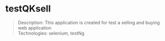 # testQKsell
> Description: This application is created for test a selling and buying web application <br/>
> Technologies: selenium, testNg
